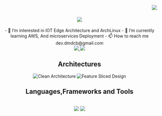 <img align="right" src="https://visitor-badge.laobi.icu/badge?page_id=teocchiii.teocchiii" />

<h1 align="center">
    <img src="https://readme-typing-svg.herokuapp.com/?font=Righteous&size=35&center=true&vCenter=true&width=500&height=70&duration=4000&lines=Hi+There;My+name+is+Daniel+Del+Castillo+🍂!;" />
</h1>

<div align="center">
    - 👀 I’m interested in IOT Edge Architecture and ArchLinux
    - 🌱 I’m currently learning AWS, And microservices Deployment
    - 📫 How to reach me dev.dmdcb@gmail.com
</div>

<div align="center"> 
  <a href="mailto:dev.dmdcb@gmail.com">
    <img src="https://img.shields.io/badge/Gmail-333333?style=for-the-badge&logo=gmail&logoColor=red" />
  </a>
  <a href="https://www.linkedin.com/in/daniel-del-castillo-2820b4270" target="_blank">
    <img src="https://img.shields.io/badge/LinkedIn-0077B5?style=for-the-badge&logo=linkedin&logoColor=blue" target="_blank" />
  </a>

 <!-- 
  <a href="" target="_blank">
     <img src="https://img.shields.io/badge/Portfolio-FF5722?style=for-the-badge&logo=todoist&logoColor=white" target="_blank" /> 
  </a>
  -->
  
</div>

<h2 align="center">Architectures </h2>

<p align="center">
  <img src="https://img.shields.io/badge/Clean%20Architecture-%20-blueviolet?style=for-the-badge" alt="Clean Architecture" />
  <img src="https://img.shields.io/badge/Domain%20Driven--Design%20Design-%20-orange?style=for-the-badge" alt="Feature Sliced Design" />

</p>

<h2 align="center"> Languages,Frameworks and Tools </h2>
<br/>
<div align="center">
    <img src="https://skillicons.dev/icons?i=react,css,vscode,github,gherkin,azure,gcp" />
    <img src="https://skillicons.dev/icons?i=python,javascript,typescript,cs,java,angular,react,vue,vite,flutter,flask,spring,dotnet,kafka,kubernetes,docker,redis,mysql,mongodb" /><br>
</div>
